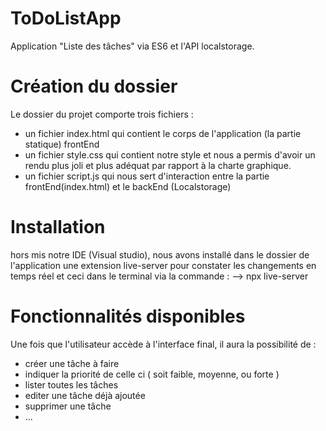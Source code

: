 # ToDoListApp

Application "Liste des tâches" via ES6 et l'API localstorage.

# Création du dossier

Le dossier du projet comporte trois fichiers :
  - un fichier index.html qui contient le corps de l'application (la partie statique) frontEnd
  - un fichier style.css qui contient notre style et nous a permis d'avoir un rendu plus joli et plus adéquat par rapport à la charte graphique.
  - un fichier script.js qui nous sert d'interaction entre la partie frontEnd(index.html) et le backEnd (Localstorage)

# Installation

hors mis notre IDE (Visual studio), nous avons installé dans le dossier de l'application une extension live-server pour constater les changements en temps réel et ceci dans le terminal via la commande : --> npx live-server

# Fonctionnalités disponibles

Une fois que l'utilisateur accède à l'interface final, il aura la possibilité de :
  - créer une tâche à faire
  - indiquer la priorité de celle ci ( soit faible, moyenne, ou forte )
  - lister toutes les tâches
  - editer une tâche déjà ajoutée
  - supprimer une tâche
  - ...

